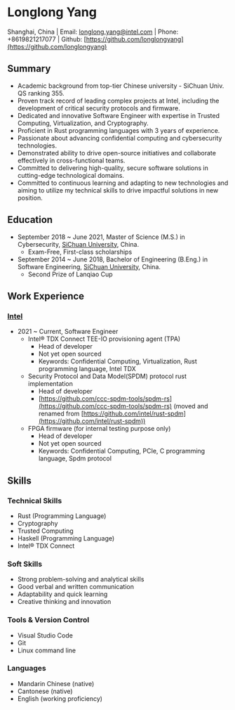 # **Longlong Yang**

Shanghai, China | Email: longlong.yang@intel.com | Phone: +8619821217077 | Github: [https://github.com/longlongyang](https://github.com/longlongyang)

## Summary

 * Academic background from top-tier Chinese university - SiChuan Univ. QS ranking 355.
 * Proven track record of leading complex projects at Intel, including the development of critical security protocols and firmware.
 * Dedicated and innovative Software Engineer with expertise in Trusted Computing, Virtualization, and Cryptography. 
 * Proficient in Rust programming languages with 3 years of experience.
 * Passionate about advancing confidential computing and cybersecurity technologies.
 * Demonstrated ability to drive open-source initiatives and collaborate effectively in cross-functional teams.
 * Committed to delivering high-quality, secure software solutions in cutting-edge technological domains.
 * Committed to continuous learning and adapting to new technologies and aiming to utilize my technical skills to drive impactful solutions in new position.

## Education

 * September 2018 ~ June 2021, Master of Science (M.S.) in Cybersecurity, [SiChuan University](https://www.scu.edu.cn/), China.
   * Exam-Free, First-class scholarships
 * September 2014 ~ June 2018, Bachelor of Engineering (B.Eng.) in Software Engineering, [SiChuan University](https://www.scu.edu.cn/), China.
   * Second Prize of Lanqiao Cup

## Work Experience

### [Intel](https://www.intel.com/)
 * 2021 ~ Current, Software Engineer
   * Intel® TDX Connect TEE-IO provisioning 
agent (TPA)  
     * Head of developer
     * Not yet open sourced
     * Keywords: Confidential Computing, Virtualization, Rust programming language, Intel TDX
   * Security Protocol and Data Model(SPDM) protocol rust implementation
     * Head of developer
     * [https://github.com/ccc-spdm-tools/spdm-rs](https://github.com/ccc-spdm-tools/spdm-rs) (moved and renamed from [https://github.com/intel/rust-spdm](https://github.com/intel/rust-spdm))
   * FPGA firmware (for internal testing purpose only)
     * Head of developer
     * Not yet open sourced
     * Keywords: Confidential Computing, PCIe, C programming language, Spdm protocol

## Skills

### Technical Skills
 * Rust (Programming Language)
 * Cryptography
 * Trusted Computing
 * Haskell (Programming Language)
 * Intel® TDX Connect

### Soft Skills
 * Strong problem-solving and analytical skills
 * Good verbal and written communication
 * Adaptability and quick learning
 * Creative thinking and innovation

### Tools & Version Control
 * Visual Studio Code
 * Git
 * Linux command line

### Languages
 * Mandarin Chinese (native)
 * Cantonese (native)
 * English (working proficiency)

